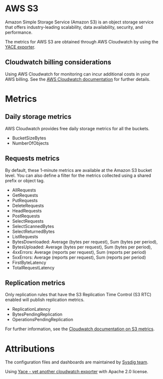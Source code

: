# AWS S3
Amazon Simple Storage Service (Amazon S3) is an object storage service that offers industry-leading scalability, data availability, security, and performance.

The metrics for AWS S3 are obtained through AWS Cloudwatch by using the [YACE exporter](https://github.com/ivx/yet-another-cloudwatch-exporter).

## Cloudwatch billing considerations
Using AWS Cloudwatch for monitoring can incur additional costs in your AWS billing.
See the [AWS Cloudwatch documentation](https://docs.aws.amazon.com/AmazonCloudWatch/latest/monitoring/cloudwatch_limits.html) for further details.

# Metrics
## Daily storage metrics
AWS Cloudwatch provides free daily storage metrics for all the buckets.
- BucketSizeBytes
- NumberOfObjects

## Requests metrics
By default, these 1-minute metrics are available at the Amazon S3 bucket level. You can also define a filter for the metrics collected using a shared prefix or object tag.
- AllRequests
- GetRequests
- PutRequests
- DeleteRequests
- HeadRequests
- PostRequests
- SelectRequests
- SelectScannedBytes
- SelectReturnedBytes
- ListRequests
- BytesDownloaded: Average (bytes per request), Sum (bytes per period),
- BytesUploaded: Average (bytes per request), Sum (bytes per period),
- 4xxErrors: Average (reports per request), Sum (reports per period)
- 5xxErrors: Average (reports per request), Sum (reports per period)
- FirstByteLatency
- TotalRequestLatency

## Replication metrics
Only replication rules that have the S3 Replication Time Control (S3 RTC) enabled will publish replication metrics.
- ReplicationLatency
- BytesPendingReplication
- OperationsPendingReplication


For further information, see the [Cloudwatch documentation on S3 metrics](https://docs.aws.amazon.com/AmazonS3/latest/dev/cloudwatch-monitoring.html).

# Attributions
The configuration files and dashboards are maintained by [Sysdig team](https://sysdig.com/).

Using [Yace - yet another cloudwatch exporter](https://github.com/ivx/yet-another-cloudwatch-exporter) with Apache 2.0 license.
